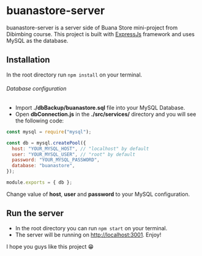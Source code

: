 # buanastore-server
buanastore-server is a server side of Buana Store mini-project from Dibimbing course. This project is built with [ExpressJs](https://www.npmjs.com/package/express) framework and uses MySQL as the database.

## Installation
In the root directory run `npm install` on your terminal.

###### Database configuration
- Import **./dbBackup/buanastore.sql** file into your MySQL Database.
- Open **dbConnection.js** in the **./src/services/** directory and you will see the following code:
```javascript
const mysql = require("mysql");

const db = mysql.createPool({
  host: "YOUR_MYSQL_HOST", // "localhost" by default
  user: "YOUR_MYSQL_USER", // "root" by default
  password: "YOUR_MYSQL_PASSWORD",
  database: "buanastore",
});

module.exports = { db };
```
Change value of **host**, **user** and **password** to your MySQL configuration.

## Run the server
- In the root directory you can run `npm start` on your terminal.
- The server will be running on [http://localhost:3001](http://localhost:3001). Enjoy!

I hope you guys like this project :grin: